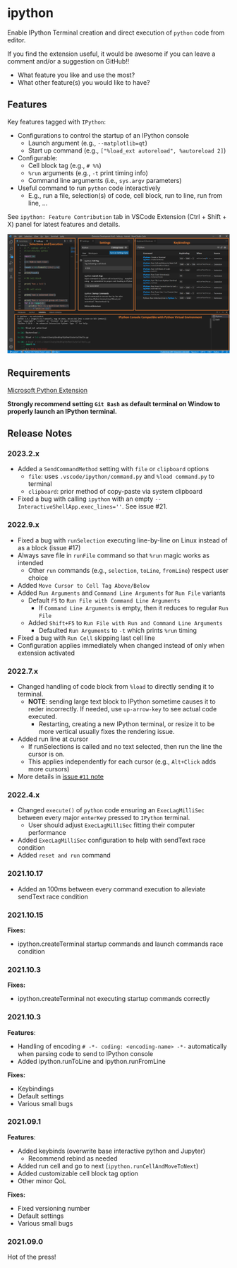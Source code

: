# ipython

Enable IPython Terminal creation and direct execution of `python` code from
editor.

If you find the extension useful, it would be awesome if you can leave a comment and/or a suggestion on GitHub!!
- What feature you like and use the most?
- What other feature(s) you would like to have?

## Features

Key features tagged with `IPython`:
- Configurations to control the startup of an IPython console
    - Launch argument (e.g., `--matplotlib=qt`)
    - Start up command (e.g., `["%load_ext autoreload", %autoreload 2]`)
- Configurable:
    - Cell block tag (e.g., `# %%`)
    - `%run` arguments (e.g., `-t` print timing info)
    - Command line arguments (i.e., `sys.argv` parameters)
- Useful command to run `python` code interactively
    - E.g., run a file, selection(s) of code, cell block, run to line, run from line, ...

See `ipython: Feature Contribution` tab in VSCode Extension (Ctrl + Shift + X)
panel for latest features and details.

![feature X](md_img/vscode-ipython.png)

## Requirements

[Microsoft Python Extension](https://marketplace.visualstudio.com/items?itemName=ms-python.python)

**Strongly recommend setting `Git Bash` as default terminal on Window to properly launch an IPython terminal.**

## Release Notes

### 2023.2.x
- Added a `SendCommandMethod` setting with `file` or `clipboard` options
    - `file`: uses `.vscode/ipython/command.py` and `%load command.py` to terminal
    - `clipboard`: prior method of copy-paste via system clipboard
- Fixed a bug with calling `ipython` with an empty  `--InteractiveShellApp.exec_lines=''`. See issue #21.

### 2022.9.x
- Fixed a bug with `runSelection` executing line-by-line on Linux instead of as a block (issue #17)
- Always save file in `runFile` command so that `%run` magic works as intended
    - Other `run` commands (e.g., `selection`, `toLine`, `fromLine`) respect user choice
- Added `Move Cursor to Cell Tag Above/Below`
- Added `Run Arguments` and `Command Line Arguments` for `Run File` variants
    - Default `F5` to `Run File with Command Line Arguments`
        - If `Command Line Arguments` is empty, then it reduces to regular `Run File`
    - Added `Shift+F5` to `Run File with Run and Command Line Arguments`
        - Defaulted `Run Arguments` to `-t` which prints `%run` timing
- Fixed a bug with `Run Cell` skipping last cell line
- Configuration applies immediately when changed instead of only when extension
activated

### 2022.7.x
- Changed handling of code block from `%load` to directly sending it to terminal.
  - **NOTE**: sending large text block to IPython sometime causes it to reder
  incorrectly. If needed, use `up-arrow-key` to see actual code executed.
    - Restarting, creating a new IPython terminal, or resize it to be more
    vertical usually fixes the rendering issue.
- Added run line at cursor
  - If runSelections is called and no text selected, then run the line the
  cursor is on.
  - This applies independently for each cursor (e.g., `Alt+Click` adds more cursors)
- More details in [issue `#11` note](https://github.com/hoangKnLai/vscode-ipython/issues/11#issuecomment-1186551199)
### 2022.4.x
- Changed `execute()` of `python` code ensuring an `ExecLagMilliSec` between
every major `enterKey` pressed to `IPython` terminal.
  - User should adjust `ExecLagMilliSec` fitting their computer performance
- Added `ExecLagMilliSec` configuration to help with sendText race condition
- Added `reset and run` command

### 2021.10.17
- Added an 100ms between every command execution to alleviate sendText
race condition

### 2021.10.15

**Fixes:**
- ipython.createTerminal startup commands and launch commands race condition

### 2021.10.3

**Fixes:**
- ipython.createTerminal not executing startup commands correctly

### 2021.10.3

**Features**:
- Handling of encoding `# -*- coding: <encoding-name> -*-` automatically when
parsing code to send to IPython console
- Added ipython.runToLine and ipython.runFromLine

**Fixes:**
- Keybindings
- Default settings
- Various small bugs

### 2021.09.1

**Features**:
- Added keybinds (overwrite base interactive python and Jupyter)
  - Recommend rebind as needed
- Added run cell and go to next (`ipython.runCellAndMoveToNext`)
- Added customizable cell block tag option
- Other minor QoL

**Fixes:**
- Fixed versioning number
- Default settings
- Various small bugs

### 2021.09.0
Hot of the press!

